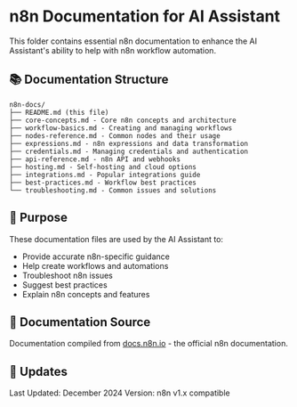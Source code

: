 # n8n Documentation for AI Assistant

This folder contains essential n8n documentation to enhance the AI Assistant's ability to help with n8n workflow automation.

## 📚 Documentation Structure

```
n8n-docs/
├── README.md (this file)
├── core-concepts.md - Core n8n concepts and architecture
├── workflow-basics.md - Creating and managing workflows
├── nodes-reference.md - Common nodes and their usage
├── expressions.md - n8n expressions and data transformation
├── credentials.md - Managing credentials and authentication
├── api-reference.md - n8n API and webhooks
├── hosting.md - Self-hosting and cloud options
├── integrations.md - Popular integrations guide
├── best-practices.md - Workflow best practices
└── troubleshooting.md - Common issues and solutions
```

## 🎯 Purpose

These documentation files are used by the AI Assistant to:
- Provide accurate n8n-specific guidance
- Help create workflows and automations
- Troubleshoot n8n issues
- Suggest best practices
- Explain n8n concepts and features

## 📖 Documentation Source

Documentation compiled from [docs.n8n.io](https://docs.n8n.io/) - the official n8n documentation.

## 🔄 Updates

Last Updated: December 2024
Version: n8n v1.x compatible